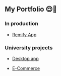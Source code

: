 ## My Portfolio 😌💼

### In production

- [Remify App](https://github.com/jesusandres31/remify-app/)

### University projects

- [Desktop app](https://github.com/jesusandres31/C-Sharp-dotnet-WinForms-App)

- [E-Commerce](https://github.com/jesusandres31/LAMP-webstore-app-guitar-pedals)
